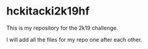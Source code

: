 # hckitacki2k19hf

This is my repository for the 2k19 challenge.

I will add all the files for my repo one after each other.

